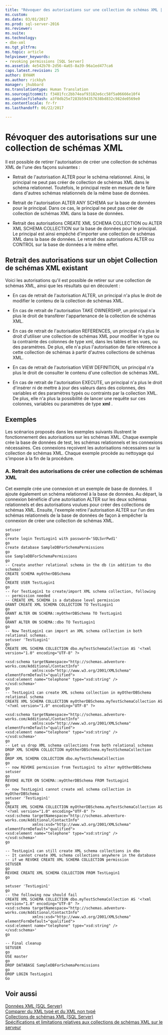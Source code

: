 ```yaml
---
title: "Révoquer des autorisations sur une collection de schémas XML | Microsoft Docs"
ms.custom: 
ms.date: 03/01/2017
ms.prod: sql-server-2016
ms.reviewer: 
ms.suite: 
ms.technology:
- dbe-xml
ms.tgt_pltfrm: 
ms.topic: article
helpviewer_keywords:
- revoking permissions [SQL Server]
ms.assetid: 4e542b70-2d56-4a65-8a39-96a1ed477ca6
caps.latest.revision: 25
author: BYHAM
ms.author: rickbyh
manager: jhubbard
ms.translationtype: Human Translation
ms.sourcegitcommit: f3481fcc2bb74eaf93182e6cc58f5a06666e10f4
ms.openlocfilehash: a3f0db25e7283b594357638bd832c982de0569e0
ms.contentlocale: fr-fr
ms.lasthandoff: 06/22/2017

---
```

# <a name="revoke-permissions-on-an-xml-schema-collection"></a>Révoquer des autorisations sur une collection de schémas XML
  Il est possible de retirer l'autorisation de créer une collection de schémas XML de l'une des façons suivantes :  
  
-   Retrait de l'autorisation ALTER pour le schéma relationnel. Ainsi, le principal ne peut pas créer de collection de schémas XML dans le schéma relationnel. Toutefois, le principal reste en mesure de le faire dans d'autres schémas relationnels de la même base de données.  
  
-   Retrait de l'autorisation ALTER ANY SCHEMA sur la base de données pour le principal. Dans ce cas, le principal ne peut pas créer de collection de schémas XML dans la base de données.  
  
-   Retrait des autorisations CREATE XML SCHEMA COLLECTION ou ALTER XML SCHEMA COLLECTION sur la base de données pour le principal. Le principal est ainsi empêché d'importer une collection de schémas XML dans la base de données. Le retrait des autorisations ALTER ou CONTROL sur la base de données a le même effet.  
  
## <a name="revoking-permissions-on-an-existing-xml-schema-collection-object"></a>Retrait des autorisations sur un objet Collection de schémas XML existant  
 Voici les autorisations qu'il est possible de retirer sur une collection de schémas XML, ainsi que les résultats qui en découlent :  
  
-   En cas de retrait de l'autorisation ALTER, un principal n'a plus le droit de modifier le contenu de la collection de schémas XML.  
  
-   En cas de retrait de l'autorisation TAKE OWNERSHIP, un principal n'a plus le droit de transférer l'appartenance de la collection de schémas XML.  
  
-   En cas de retrait de l'autorisation REFERENCES, un principal n'a plus le droit d'utiliser une collection de schémas XML pour modifier le type ou la contrainte des colonnes de type xml, dans les tables et les vues, ou des paramètres. De plus, elle n'a plus l'autorisation de faire référence à cette collection de schémas à partir d'autres collections de schémas XML.  
  
-   En cas de retrait de l'autorisation VIEW DEFINITION, un principal n'a plus le droit de consulter le contenu d'une collection de schémas XML.  
  
-   En cas de retrait de l'autorisation EXECUTE, un principal n'a plus le droit d'insérer ni de mettre à jour des valeurs dans des colonnes, des variables et des paramètres typés ou contraints par la collection XML. De plus, elle n'a plus la possibilité de lancer une requête sur ces colonnes, variables ou paramètres de type **xml** .  
  
## <a name="examples"></a>Exemples  
 Les scénarios proposés dans les exemples suivants illustrent le fonctionnement des autorisations sur les schémas XML. Chaque exemple crée la base de données de test, les schémas relationnels et les connexions nécessaires. Ces connexions reçoivent les autorisations nécessaires sur la collection de schémas XML. Chaque exemple procède au nettoyage qui s'impose à la fin de la procédure.  
  
### <a name="a-revoking-permissions-to-create-an-xml-schema-collection"></a>A. Retrait des autorisations de créer une collection de schémas XML  
 Cet exemple crée une connexion et un exemple de base de données. Il ajoute également un schéma relationnel à la base de données. Au départ, la connexion bénéficie d'une autorisation ALTER sur les deux schémas relationnels et des autorisations voulues pour créer des collections de schémas XML. Ensuite, l'exemple retire l'autorisation ALTER sur l'un des schémas relationnels de la base de données de façon à empêcher la connexion de créer une collection de schémas XML.  
  
```  
setuser  
go  
create login TestLogin1 with password='SQLSvrPwd1'  
go  
create database SampleDBForSchemaPermissions  
go  
use SampleDBForSchemaPermissions  
go  
-- Create another relational schema in the db (in addition to dbo schema)  
CREATE SCHEMA myOtherDBSchema  
go  
CREATE USER TestLogin1  
go  
-- For TestLogin1 to create/import XML schema collection, following  
-- permission needed  
-- CREATE XML SCHEMA is a database level permission  
GRANT CREATE XML SCHEMA COLLECTION TO TestLogin1  
go  
GRANT ALTER ON SCHEMA::myOtherDBSchema TO TestLogin1  
go  
GRANT ALTER ON SCHEMA::dbo TO TestLogin1  
go  
-- Now TestLogin1 can import an XML schema collection in both relational schemas.  
setuser 'TestLogin1'  
go  
CREATE XML SCHEMA COLLECTION dbo.myTestSchemaCollection AS '<?xml version="1.0" encoding="UTF-8" ?>  
  
<xsd:schema targetNamespace="http://schemas.adventure-works.com/Additional/ContactInfo"   
            xmlns:xsd="http://www.w3.org/2001/XMLSchema"   
elementFormDefault="qualified">  
<xsd:element name="telephone" type="xsd:string" />  
</xsd:schema>'  
go  
-- TestLogin1 can create XML schema collection in myOtherDBSchema relational schema  
CREATE XML SCHEMA COLLECTION myOtherDBSchema.myTestSchemaCollection AS '<?xml version="1.0" encoding="UTF-8" ?>  
  
<xsd:schema targetNamespace="http://schemas.adventure-works.com/Additional/ContactInfo"   
            xmlns:xsd="http://www.w3.org/2001/XMLSchema"   
elementFormDefault="qualified">  
<xsd:element name="telephone" type="xsd:string" />  
</xsd:schema>'  
go  
-- Let us drop XML schema collections from both relational schemas  
DROP XML SCHEMA COLLECTION myOtherDBSchema.myTestSchemaCollection  
go  
DROP XML SCHEMA COLLECTION dbo.myTestSchemaCollection  
go  
-- now REVOKE permission from TestLogin1 to alter myOtherDBSchema  
setuser  
go  
REVOKE ALTER ON SCHEMA::myOtherDBSchema FROM TestLogin1  
go  
-- now TestLogin1 cannot create xml schema collection in myOtherDBSchema  
setuser 'TestLogin1'  
go  
CREATE XML SCHEMA COLLECTION myOtherDBSchema.myTestSchemaCollection AS '<?xml version="1.0" encoding="UTF-8" ?>  
<xsd:schema targetNamespace="http://schemas.adventure-works.com/Additional/ContactInfo"   
            xmlns:xsd="http://www.w3.org/2001/XMLSchema"   
elementFormDefault="qualified">  
<xsd:element name="telephone" type="xsd:string" />  
</xsd:schema>'  
go  
  
-- TestLogin1 can still create XML schema collections in dbo  
-- It cannot create XML schema collections anywhere in the database  
-- if we REVOKE CREATE XML SCHEMA COLLECTION permission  
SETUSER  
go  
REVOKE CREATE XML SCHEMA COLLECTION FROM TestLogin1  
go  
  
setuser 'TestLogin1'  
go  
-- the following now should fail  
CREATE XML SCHEMA COLLECTION dbo.myTestSchemaCollection AS '<?xml version="1.0" encoding="UTF-8" ?>  
<xsd:schema targetNamespace="http://schemas.adventure-works.com/Additional/ContactInfo"   
            xmlns:xsd="http://www.w3.org/2001/XMLSchema"   
elementFormDefault="qualified">  
<xsd:element name="telephone" type="xsd:string" />  
</xsd:schema>'  
go  
  
-- Final cleanup  
SETUSER  
go  
USE master  
go  
DROP DATABASE SampleDBForSchemaPermissions  
go  
DROP LOGIN TestLogin1  
Go  
```  
  
## <a name="see-also"></a>Voir aussi  
 [Données XML &#40;SQL Server&#41;](../../relational-databases/xml/xml-data-sql-server.md)   
 [Comparer du XML typé et du XML non typé](../../relational-databases/xml/compare-typed-xml-to-untyped-xml.md)   
 [Collections de schémas XML &#40;SQL Server&#41;](../../relational-databases/xml/xml-schema-collections-sql-server.md)   
 [Spécifications et limitations relatives aux collections de schémas XML sur le serveur](../../relational-databases/xml/requirements-and-limitations-for-xml-schema-collections-on-the-server.md)  
  
  
